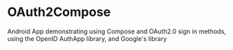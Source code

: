 # OAuth2Compose
Android App demonstrating using Compose and OAuth2.0 sign in methods, using the OpenID AuthApp library, and Google's library
